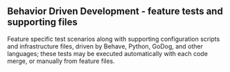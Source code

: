 ## Behavior Driven Development - feature tests and supporting files
Feature specific test scenarios along with supporting configuration scripts and infrastructure files,
driven by Behave, Python, GoDog, and other languages; these tests may be executed
automatically with each code merge, or manually from feature files.

